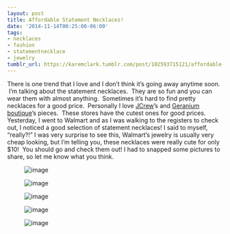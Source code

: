 ```yaml
---
layout: post
title: Affordable Statement Necklaces!
date: '2014-11-14T00:25:00-06:00'
tags:
- necklaces
- fashion
- statementnecklace
- jewelry
tumblr_url: https://karemclark.tumblr.com/post/102593715121/affordable-statement-necklaces
---
```

There is one trend that I love and I don’t think it’s going away anytime soon. &nbsp;I’m talking about the statement necklaces.&nbsp; They are so fun and you can wear them with almost anything.&nbsp; Sometimes it’s hard to find pretty necklaces for a good price. &nbsp;Personally I love [JCrew](https://www.jcrew.com/womens_category/jewelry/necklaces.jsp)’s and [Geranium boutique](http://geraniumboutique.com/index.html)’s pieces.&nbsp; These stores have the cutest ones for good prices.&nbsp; Yesterday, I went to Walmart and as I was walking to the registers to check out, I noticed a good selection of statement necklaces! I said to myself, “really?!” I was very surprise to see this, Walmart’s jewelry is usually very cheap looking, but I’m telling you, these necklaces were really cute for only $10!&nbsp; You should go and check them out! I had to snapped some pictures to share, so let me know what you think.<figure class="tmblr-full" data-orig-height="375" data-orig-width="500" data-orig-src="https://64.media.tumblr.com/b63c67920f5f267901c3e0d1a475593a/tumblr_inline_nf0mj5srKG1t4qra9.jpg"><img alt="image" src="https://64.media.tumblr.com/8388a734c49abf2eb49b13c2e27c26b7/tumblr_inline_pl8ly68z961t4qra9_540.jpg" data-orig-height="375" data-orig-width="500" data-orig-src="https://64.media.tumblr.com/b63c67920f5f267901c3e0d1a475593a/tumblr_inline_nf0mj5srKG1t4qra9.jpg"></figure>

<figure class="tmblr-full" data-orig-height="375" data-orig-width="500" data-orig-src="https://64.media.tumblr.com/f31fbb93aff9ab7ae6f37a13484eb33e/tumblr_inline_nf0mjkLcQZ1t4qra9.jpg"><img alt="image" src="https://64.media.tumblr.com/f0cbad8f42b22533102f1d6f8db2ca61/tumblr_inline_pl8ly6SqEF1t4qra9_540.jpg" data-orig-height="375" data-orig-width="500" data-orig-src="https://64.media.tumblr.com/f31fbb93aff9ab7ae6f37a13484eb33e/tumblr_inline_nf0mjkLcQZ1t4qra9.jpg"></figure>

<figure class="tmblr-full" data-orig-height="375" data-orig-width="500" data-orig-src="https://64.media.tumblr.com/b3183e312587280e59b5855f00960e36/tumblr_inline_nf0mk08sNa1t4qra9.jpg"><img alt="image" src="https://64.media.tumblr.com/959dc95296432637ca52c6570e3ee543/tumblr_inline_pl8ly6CrlL1t4qra9_540.jpg" data-orig-height="375" data-orig-width="500" data-orig-src="https://64.media.tumblr.com/b3183e312587280e59b5855f00960e36/tumblr_inline_nf0mk08sNa1t4qra9.jpg"></figure>

<figure class="tmblr-full" data-orig-height="375" data-orig-width="500" data-orig-src="https://64.media.tumblr.com/1e100e5d466a41c4ed9c62ed3540ed31/tumblr_inline_nf0mkeOUYb1t4qra9.jpg"><img alt="image" src="https://64.media.tumblr.com/b14eaeea6ca818dc8c7b50df11d17a5b/tumblr_inline_pl8ly7zaVH1t4qra9_540.jpg" data-orig-height="375" data-orig-width="500" data-orig-src="https://64.media.tumblr.com/1e100e5d466a41c4ed9c62ed3540ed31/tumblr_inline_nf0mkeOUYb1t4qra9.jpg"></figure>

<figure class="tmblr-full" data-orig-height="375" data-orig-width="500" data-orig-src="https://64.media.tumblr.com/2cda80562d1f18d096b0aa0c015bd073/tumblr_inline_nf0mkqCyvr1t4qra9.jpg"><img alt="image" src="https://64.media.tumblr.com/69d32e3edd6a953d8fd48ee32f3b08fa/tumblr_inline_pl8ly7wJhJ1t4qra9_540.jpg" data-orig-height="375" data-orig-width="500" data-orig-src="https://64.media.tumblr.com/2cda80562d1f18d096b0aa0c015bd073/tumblr_inline_nf0mkqCyvr1t4qra9.jpg"></figure>

